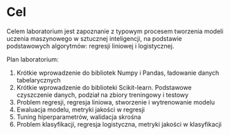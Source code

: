 # Cel

Celem laboratorium jest zapoznanie z typowym procesem tworzenia modeli uczenia 
maszynowego w sztucznej inteligencji, na podstawie podstawowych algorytmów: 
regresji liniowej i logistycznej.

Plan laboratorium:
1. Krótkie wprowadzenie do bibliotek Numpy i Pandas, ładowanie danych tabelarycznych
2. Krótkie wprowadzenie do biblioteki Scikit-learn. Podstawowe czyszczenie danych, 
   podział na zbiory treningowy i testowy
3. Problem regresji, regresja liniowa, stworzenie i wytrenowanie modelu
4. Ewaluacja modelu, metryki jakości w regresji
5. Tuning hiperparametrów, walidacja skrośna
6. Problem klasyfikacji, regresja logistyczna, metryki jakości w klasyfikacji
